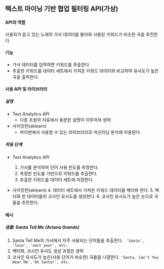 ## 텍스트 마이닝 기반 협업 필터링 API(가상)



#### API의 역할

사용자가 듣고 있는 노래의 가사 데이터를 불러와 사용된 키워드가 비슷한 곡을 추천한다.



#### 기능

* 가사 데이터를 입력하면 키워드를 추출한다.
* 추출한 키워드를 데이터  세트에서 가져온 키워드 데이터와 비교하여 유사도가 높은 곡을 출력한다.



#### 사용 API 및 라이브러리

##### 설명

* Text Analytics API
  * 다른 조원의 자료에서 충분한 설명이 이루어져 생략.
* 사이킷런(sklearn)
  * 파이썬에서 사용할 수 있는 라이브러리로 머신러닝 분석에 이용된다.

##### 작동 단계

* Text Analytics API
  1. 가사를 분석하여 단어 사용 빈도를 측정한다.
  2. 측정한 빈도를 기반으로 키워드를 추출한다.
  3. 추출한 키워드를 데이터 세트에 저장한다.

* 사이킷런(sklearn)
  4. 데이터 세트에서 가져온 키워드 데이터를 벡터화 한다.
  5. 벡터화 한 데이터들의 코사인 유사도를 생성한다.
  6. 코사인 유사도가 높은 순으로 곡들을 추천한다.



#### 예시

##### 샘플: Santa Tell Me (Ariana Grande)

1. Santa Tell Me의 가사에서 자주 사용되는 단어들을 추출한다.
   ` 'Santa', 'love', 'next year', etc.`
2. 벡터화, 코사인 유사도 생성 과정은 생략
3. 코사인 유사도가 높은(사용 단어가 비슷한) 곡들을 나열한다.
   `'Santa, Can't You Hear Me','Oh Santa!', etc. `